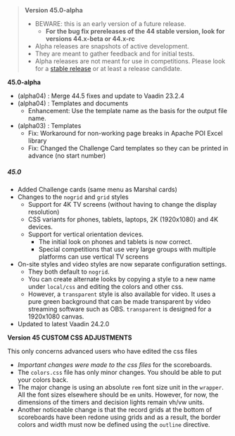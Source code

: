 > **Version 45.0-alpha**	
>
> - BEWARE: this is an early version of a future release. 
>   - **For the bug fix prereleases of the 44 stable version, look for versions 44.x-beta or 44.x-rc**
> - Alpha releases are snapshots of active development.  
> - They are meant to gather feedback and for initial tests.
> - Alpha releases are not meant for use in competitions. Please look for a [stable release](https://github.com/owlcms/owlcms4/releases) or at least a release candidate.

**45.0-alpha**

- (alpha04) : Merge 44.5 fixes and update to Vaadin 23.2.4
- (alpha04) : Templates and documents
  - Enhancement: Use the template name as the basis for the output file name.
- (alpha03) : Templates
  - Fix: Workaround for non-working page breaks in Apache POI Excel library
  - Fix: Changed the Challenge Card templates so they can be printed in advance (no start number)

##### 45.0

- Added Challenge cards (same menu as Marshal cards)
- Changes to the `nogrid` and `grid`  styles
  - Support for 4K TV screens (without having to change the display resolution)
  - CSS variants for phones, tablets, laptops, 2K (1920x1080) and 4K devices.
  - Support for vertical orientation devices. 
    - The initial look on phones and tablets is now correct. 
    - Special competitions that use very large groups with multiple platforms can use vertical TV screens
- On-site styles and video styles are now separate configuration settings.
  - They both default to `nogrid`. 
  - You can create alternate looks by copying a style to a new name under `local/css` and editing the colors and other css.
  - However, a `transparent` style is also available for video. It uses a pure green background that can be made transparent by video streaming software such as OBS.  `transparent` is designed for a 1920x1080 canvas.
- Updated to latest Vaadin 24.2.0


**Version 45 CUSTOM CSS ADJUSTMENTS**

This only concerns advanced users who have edited the css files

- *Important changes were made to the css files* for the scoreboards. 
- The `colors.css` file has only minor changes.  You should be able to put your colors back.
- The major change is using an absolute `rem` font size unit in the `wrapper`.  All the font sizes elsewhere should be `em` units.   However, for now, the dimensions of the timers and decision lights remain vh/vw units.
- Another noticeable change is that the record grids at the bottom of scoreboards have been redone using grids and as a result, the border colors and width must now be defined using the `outline` directive.

